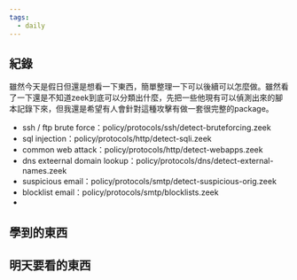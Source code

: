 ```yaml
---
tags:
  - daily
---
```

## 紀錄
雖然今天是假日但還是想看一下東西，簡單整理一下可以後續可以怎麼做。雖然看了一下還是不知道zeek到底可以分類出什麼，先把一些他現有可以偵測出來的腳本記錄下來，但我還是希望有人會針對這種攻擊有做一套很完整的package。
- ssh / ftp brute force：policy/protocols/ssh/detect-bruteforcing.zeek
- sql injection：policy/protocols/http/detect-sqli.zeek
- common web attack：policy/protocols/http/detect-webapps.zeek
- dns exteernal domain lookup：policy/protocols/dns/detect-external-names.zeek
- suspicious email：policy/protocols/smtp/detect-suspicious-orig.zeek
- blocklist email：policy/protocols/smtp/blocklists.zeek
- 
## 學到的東西

## 明天要看的東西

